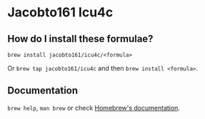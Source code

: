 # Jacobto161 Icu4c

## How do I install these formulae?

`brew install jacobto161/icu4c/<formula>`

Or `brew tap jacobto161/icu4c` and then `brew install <formula>`.

## Documentation

`brew help`, `man brew` or check [Homebrew's documentation](https://docs.brew.sh).
